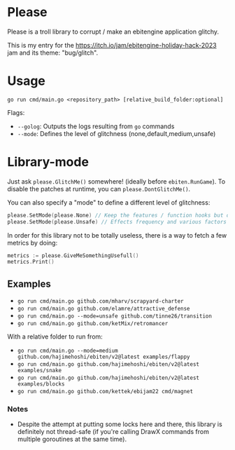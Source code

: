 # Please

Please is a troll library to corrupt / make an ebitengine application glitchy.

This is my entry for the https://itch.io/jam/ebitengine-holiday-hack-2023 jam and its theme: "bug/glitch".

# Usage

```
go run cmd/main.go <repository_path> [relative_build_folder:optional]
```

Flags:
- `--golog`: Outputs the logs resulting from `go` commands
- `--mode`: Defines the level of glitchness (none,default,medium,unsafe)

# Library-mode

Just ask `please.GlitchMe()` somewhere! (ideally before `ebiten.RunGame`).
To disable the patches at runtime, you can `please.DontGlitchMe()`.

You can also specify a "mode" to define a different level of glitchness:
```go
please.SetMode(please.None) // Keep the features / function hooks but disable all glitches
please.SetMode(please.Unsafe) // Effects frequency and various factors are "maxed"
```

In order for this library not to be totally useless, there is a way to fetch a few metrics by doing:
```go
metrics := please.GiveMeSomethingUsefull()
metrics.Print()
```

## Examples

- `go run cmd/main.go github.com/mharv/scrapyard-charter`
- `go run cmd/main.go github.com/elamre/attractive_defense`
- `go run cmd/main.go --mode=unsafe github.com/tinne26/transition`
- `go run cmd/main.go github.com/ketMix/retromancer`

With a relative folder to run from:
- `go run cmd/main.go --mode=medium github.com/hajimehoshi/ebiten/v2@latest examples/flappy`
- `go run cmd/main.go github.com/hajimehoshi/ebiten/v2@latest examples/snake`
- `go run cmd/main.go github.com/hajimehoshi/ebiten/v2@latest examples/blocks`
- `go run cmd/main.go github.com/kettek/ebijam22 cmd/magnet`

### Notes

- Despite the attempt at putting some locks here and there, this library is definitely not thread-safe (if you're calling DrawX commands from multiple goroutines at the same time).